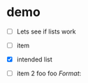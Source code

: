 demo
====


- [ ] Lets see if lists work
- [ ] item

- [x]  intended list
- [ ] item 2
foo
foo
$Format:%ad$
